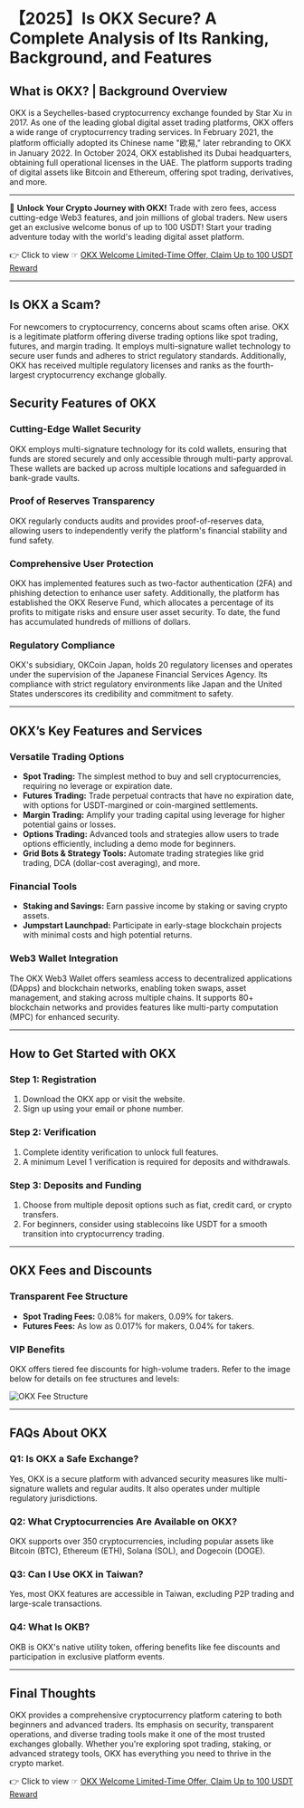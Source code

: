 # 【2025】Is OKX Secure? A Complete Analysis of Its Ranking, Background, and Features

## What is OKX? | Background Overview

OKX is a Seychelles-based cryptocurrency exchange founded by Star Xu in 2017. As one of the leading global digital asset trading platforms, OKX offers a wide range of cryptocurrency trading services. In February 2021, the platform officially adopted its Chinese name "欧易," later rebranding to OKX in January 2022. In October 2024, OKX established its Dubai headquarters, obtaining full operational licenses in the UAE. The platform supports trading of digital assets like Bitcoin and Ethereum, offering spot trading, derivatives, and more.

---

🚀 **Unlock Your Crypto Journey with OKX!** Trade with zero fees, access cutting-edge Web3 features, and join millions of global traders. New users get an exclusive welcome bonus of up to 100 USDT! Start your trading adventure today with the world's leading digital asset platform.

👉 Click to view ☞ [OKX Welcome Limited-Time Offer, Claim Up to 100 USDT Reward](https://bit.ly/OKXe)

---

## Is OKX a Scam?

For newcomers to cryptocurrency, concerns about scams often arise. OKX is a legitimate platform offering diverse trading options like spot trading, futures, and margin trading. It employs multi-signature wallet technology to secure user funds and adheres to strict regulatory standards. Additionally, OKX has received multiple regulatory licenses and ranks as the fourth-largest cryptocurrency exchange globally.

## Security Features of OKX

### Cutting-Edge Wallet Security

OKX employs multi-signature technology for its cold wallets, ensuring that funds are stored securely and only accessible through multi-party approval. These wallets are backed up across multiple locations and safeguarded in bank-grade vaults.

### Proof of Reserves Transparency

OKX regularly conducts audits and provides proof-of-reserves data, allowing users to independently verify the platform's financial stability and fund safety.

### Comprehensive User Protection

OKX has implemented features such as two-factor authentication (2FA) and phishing detection to enhance user safety. Additionally, the platform has established the OKX Reserve Fund, which allocates a percentage of its profits to mitigate risks and ensure user asset security. To date, the fund has accumulated hundreds of millions of dollars.

### Regulatory Compliance

OKX's subsidiary, OKCoin Japan, holds 20 regulatory licenses and operates under the supervision of the Japanese Financial Services Agency. Its compliance with strict regulatory environments like Japan and the United States underscores its credibility and commitment to safety.

---

## OKX’s Key Features and Services

### Versatile Trading Options
- **Spot Trading:** The simplest method to buy and sell cryptocurrencies, requiring no leverage or expiration date.
- **Futures Trading:** Trade perpetual contracts that have no expiration date, with options for USDT-margined or coin-margined settlements.
- **Margin Trading:** Amplify your trading capital using leverage for higher potential gains or losses.
- **Options Trading:** Advanced tools and strategies allow users to trade options efficiently, including a demo mode for beginners.
- **Grid Bots & Strategy Tools:** Automate trading strategies like grid trading, DCA (dollar-cost averaging), and more.

### Financial Tools
- **Staking and Savings:** Earn passive income by staking or saving crypto assets.
- **Jumpstart Launchpad:** Participate in early-stage blockchain projects with minimal costs and high potential returns.

### Web3 Wallet Integration
The OKX Web3 Wallet offers seamless access to decentralized applications (DApps) and blockchain networks, enabling token swaps, asset management, and staking across multiple chains. It supports 80+ blockchain networks and provides features like multi-party computation (MPC) for enhanced security.

---

## How to Get Started with OKX

### Step 1: Registration
1. Download the OKX app or visit the website.
2. Sign up using your email or phone number.

### Step 2: Verification
1. Complete identity verification to unlock full features.
2. A minimum Level 1 verification is required for deposits and withdrawals.

### Step 3: Deposits and Funding
1. Choose from multiple deposit options such as fiat, credit card, or crypto transfers.
2. For beginners, consider using stablecoins like USDT for a smooth transition into cryptocurrency trading.

---

## OKX Fees and Discounts

### Transparent Fee Structure
- **Spot Trading Fees:** 0.08% for makers, 0.09% for takers.
- **Futures Fees:** As low as 0.017% for makers, 0.04% for takers.

### VIP Benefits
OKX offers tiered fee discounts for high-volume traders. Refer to the image below for details on fee structures and levels:

![OKX Fee Structure](https://da.studio/wp-content/uploads/2024/05/image-31-1024x624.png)

---

## FAQs About OKX

### Q1: Is OKX a Safe Exchange?
Yes, OKX is a secure platform with advanced security measures like multi-signature wallets and regular audits. It also operates under multiple regulatory jurisdictions.

### Q2: What Cryptocurrencies Are Available on OKX?
OKX supports over 350 cryptocurrencies, including popular assets like Bitcoin (BTC), Ethereum (ETH), Solana (SOL), and Dogecoin (DOGE).

### Q3: Can I Use OKX in Taiwan?
Yes, most OKX features are accessible in Taiwan, excluding P2P trading and large-scale transactions.

### Q4: What Is OKB?
OKB is OKX's native utility token, offering benefits like fee discounts and participation in exclusive platform events.

---

## Final Thoughts

OKX provides a comprehensive cryptocurrency platform catering to both beginners and advanced traders. Its emphasis on security, transparent operations, and diverse trading tools make it one of the most trusted exchanges globally. Whether you're exploring spot trading, staking, or advanced strategy tools, OKX has everything you need to thrive in the crypto market.

👉 Click to view ☞ [OKX Welcome Limited-Time Offer, Claim Up to 100 USDT Reward](https://bit.ly/OKXe)
